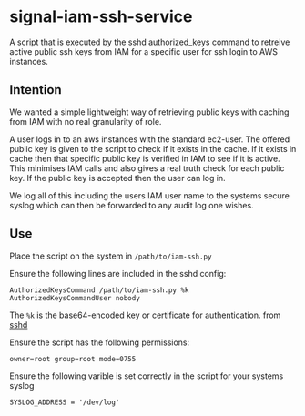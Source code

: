 # signal-iam-ssh-service
A script that is executed by the sshd authorized_keys command to retreive active public ssh keys from IAM for a specific user for ssh login to AWS instances.

## Intention
We wanted a simple lightweight way of retrieving public keys with caching from IAM with no real granularity of role.

A user logs in to an aws instances with the standard ec2-user. The offered public key is given to the script to check if it exists in the cache. If it exists in cache then that specific public key is verified in IAM to see if it is active. This minimises IAM calls and also gives a real truth check for each public key. If the public key is accepted then the user can log in.

We log all of this including the users IAM user name to the systems secure syslog which can then be forwarded to any audit log one wishes.

## Use

Place the script on the system in `/path/to/iam-ssh.py`

Ensure the following lines are included in the sshd config:
```
AuthorizedKeysCommand /path/to/iam-ssh.py %k
AuthorizedKeysCommandUser nobody
```
The `%k` is the base64-encoded key or certificate for authentication. from [sshd](https://man.openbsd.org/sshd_config)

Ensure the script has the following permissions:

```
owner=root group=root mode=0755
```

Ensure the following varible is set correctly in the script for your systems syslog
```
SYSLOG_ADDRESS = '/dev/log'
```
